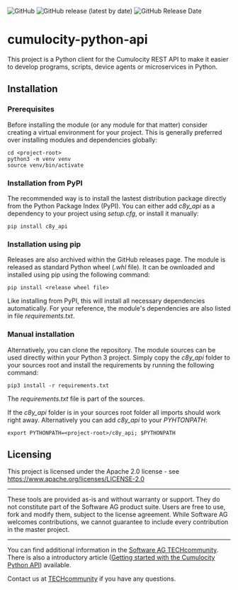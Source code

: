 
![GitHub](https://img.shields.io/github/license/SoftwareAG/cumulocity-python-api)
![GitHub release (latest by date)](https://img.shields.io/github/v/release/SoftwareAG/cumulocity-python-api)
![GitHub Release Date](https://img.shields.io/github/release-date/SoftwareAG/cumulocity-python-api)

# cumulocity-python-api

This project is a Python client for the Cumulocity REST API to make it easier to develop programs, scripts, device agents or microservices in Python.

## Installation

### Prerequisites

Before installing the module (or any module for that matter) consider creating
a virtual environment for your project. This is generally preferred over 
installing modules and dependencies globally:

```shell
cd <project-root>
python3 -m venv venv
source venv/bin/activate
``` 

### Installation from PyPI

The recommended way is to install the lastest distribution package directly from the Python Package Index (PyPI).
You can either add _c8y_api_ as a dependency to your project using _setup.cfg_, or install it manually:

```shell
pip install c8y_api
```

### Installation using pip

Releases are also archived within the GitHub releases page. The module is released as standard Python wheel (_.whl_ file).
It can be ownloaded and installed using pip using the following command:

```shell
pip install <release wheel file>
```

Like installing from PyPI, this will install all necessary dependencies automatically.  For your
reference, the module's dependencies are also listed in file _requirements.txt_.
 
### Manual installation

Alternatively, you can clone the repository. The module sources can be used directly within your Python 3 project.
Simply copy the _c8y_api_ folder to your sources root and install the requirements by running the following command:

```shell
pip3 install -r requirements.txt
```

The _requirements.txt_ file is part of the sources.

If the _c8y_api_ folder is in your sources root folder all imports should
work right away. Alternatively you can add _c8y_api_ to your _PYHTONPATH_:

```shell
export PYTHONPATH=<project-root>/c8y_api; $PYTHONPATH
```

## Licensing

This project is licensed under the Apache 2.0 license - see <https://www.apache.org/licenses/LICENSE-2.0>

______________________

These tools are provided as-is and without warranty or support. They do not constitute part of the Software AG product suite. Users are free to use, fork and modify them, subject to the license agreement. While Software AG welcomes contributions, we cannot guarantee to include every contribution in the master project.

______________________

You can find additional information in the [Software AG TECHcommunity](https://tech.forums.softwareag.com/tag/Cumulocity-IoT). There is also a introductory article ([Getting started with the Cumulocity Python API](https://tech.forums.softwareag.com/t/getting-started-with-the-cumulocity-python-api/264700)) available.

Contact us at [TECHcommunity](mailto:technologycommunity@softwareag.com?subject=Github/SoftwareAG) if you have any questions.

